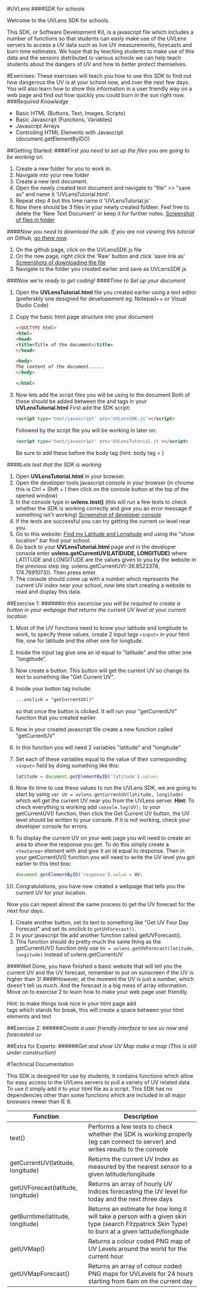 #UVLens
####SDK for schools

Welcome to the UVLens SDK for schools. 

This SDK, or Software Development Kit, is a javascript file which includes a number of functions so that students can easly make use of the UVLens servers to
access a UV data such as live UV measurements, forecasts and burn time estimates. We hope that by teaching students to make use of this data and the sensors distributed to various schools
we can help teach students about the dangers of UV and how to better protect themselves.

#Exercises:
These exercises will teach you how to use this SDK to find out how dangerous the UV is at your school now, and over the next few days.
You will also learn how to show this information in a user friendly way on a web page and find out how quickly you could burn in the sun right now.
&nbsp;
###_Required Knowledge_
- Basic HTML (Buttons, Text, Images, Scripts)
- Basic Javascript (Functions, Variables)
- Javascript Arrays
- Controlling HTML Elements with Javascript (document.getElementByID())

##Getting Started:
####_First you need to set up the files you are going to be working on._

1. Create a new folder for you to work in.
2. Navigate into your new folder
3. Create a new text document.
4. Open the newly created text document and navigate to "file" >> "save as" and name it 'UVLensTutorial.html'.
5. Repeat step 4 but this time name it 'UVLensTutorial.js'
6. Now there should be 3 files in your newly created foldeer. Feel free to delete the 'New Text Document' or keep it for further notes.
[Screenshot of files in folder](http://imgur.com/52ICn3f)

####_Now you need to download the sdk. If you are not viewing this tutorial on Github, [go there now](https://github.com/uvlens/edu_sdk)._

1. On the github page, click on the UVLensSDK.js file
2. On the new page, right click the 'Raw' button and click 'save link as'
	[Screenshots of downloading the file](http://imgur.com/1T1YDSo)
3. Navigate to the folder you created earlier and save as UVLensSDK.js

###_Now we're ready to get coding!_
####_Time to Set up your document_

1. Open the **UVLensTutorial.html** file you created earlier using a text editor (preferably one designed for developement eg. Notepad++ or Visual Studio Code)
2. Copy the basic html page structure into your document
	```html
	<!DOCTYPE html>
	<html>
	<head>
	<title>Title of the document</title>
	</head>
	
	<body>
	The content of the document......
	</body>
	
	</html>
	```
3. Now lets add the script files you will be using to the document
	Both of these should be added between the <head> and </head> tags in your **UVLensTutorial.html**
	First add the SDK script: 
	
	```html
	<script type='text/javascript' src='UVLensSDK.js'></script>
	```
	
	Followed by the script file you will be working in later on:
	
	```html
	<script type='text/javascript' src='UVLensTutorial.js'></script>
	```
	
	Be sure to add these before the body tag (hint: body tag = <body>) 

####_Lets test that the SDK is working_

1. Open **UVLensTutorial.html** in your browser.
2. Open the developer tools javascript console in your browser (in chrome this is Ctrl + Shift + I then click on the console button at the top of the opened window)
3. In the console type in **uvlens.test()** (this will run a few tests to check whether the SDK is working correctly and give you an error message if something isn't working)
[Screenshot of developer console]()
4. If the tests are successful you can try getting the current uv level near you.
5. Go to this website: [Find my Latitude and Longitude](http://www.mapcoordinates.net/en) and using the "show location" bar find your school.
6. Go back to your **UVLensTutorial.html** page and in the developer console enter **uvlens.getCurrentUV(LATIDUDE, LONGITUDE)** where LATITUDE and LONGITUDE are the
	values given to you by the website in the previous step (eg. uvlens.getCurrentUV(-36.8523378, 174.7691073)). Then press enter.
7. The console should come up with a number which represents the current UV index near your school, now lets start creating a website to read and display this data.

##Exercise 1:
######_In this excercise you will be required to create a button in your webpage that returns the current UV level at your current location_

1. Most of the UV functions need to know your latitude and longitude to work, to specify these values, create 2 input tags `<input>` in your html file, one for latitude and the other one for longtude.
4. Inside the input tag give one an id equal to "latitude" and the other one "longtitude". 
5. Now create a button. This button will get the current UV so change its text to something like "Get Current UV".
6. Inside your button tag include:

	```html
	...onclick = "getCurrentUV()"
	```
	
	so that once the button is clicked. It will run your "getCurrentUV" function that you created earlier.
	
7. Now in your created javascript file create a new function called "getCurrentUV"
8. In this function you will need 2 variables "latitude" and "longitude"
9. Set each of these variables equal to the value of their corresponding `<input>` field by doing something like this:

	```javascript
	latitude = document.getElementByID('latitude').value;
	```
	
10. Now its time to use these values to run the UVLens SDK, we are going to start by using `var UV = uvlens.getCurrentUV(latitude, longitude)` which will get the current UV near you from the UVLens server.
	**Hint**: To check everything is working add `console.log(UV);` to your getCurrentUV() function, then click the Get Current UV button, the UV level should be written to your console.
	If it is not working, check your developer console for errors.

8. To display the current UV on your web page you will need to create an area to show the response you get. To do this simply
	create a `<textarea>` element with and give it an id equal to response.
	Then in your getCurrentUV() function you will need to write the UV level you got earlier to this text box:
	
	```javascript
	document.getElementByID('response').value = UV;
	```
	
9. Congratulations, you have now created a webpage that tells you the current UV for your location.

Now you can repeat almost the same process to get the UV forecast for the next four days.
1. Create another button, set its text to something like "Get UV Four Day Forecast" and set its onclick to `getUVForecast()`.
2. In your javascript file add another function called getUVForecast().
3. This function should do pretty much the same thing as the getCurrentUV() function only use `UV = uvlens.getUVForecast(latitude, longitude)` instead of uvlens.getCurrentUV

####Well Done, you have finished a basic website that will tell you the current UV and the UV forecast, remember to put on sunscreen if the UV is higher than 3!
####However, at the moment the UV is just a number, which doesn't tell us much. And the forecast is a big mess of array information. Move on to exercise 2 to learn how to make your web page user friendly.


Hint: to make things look nice in your html page add <br> tags which stands for break, this will create a space between your html elements and text




##Exercise 2:
######_Create a user friendly interface to see uv now and forecasted uv_


##Extra for Experts:
######_Get and show UV Map make a map (This is still under construction)_


#Technical Documentation

This SDK is designed for use by students, it contains functions which allow for easy access
to the UVLens servers to pull a variety of UV related data. To use it simply add it to your html file
as a script. This SDK has no dependencies other than some functions which are included in all major browsers
newer than IE 8.

| Function  | Description |
| ------------- | ------------- |
| test()  | Performs a few tests to check whether the SDK is working properly (eg can connect to server) and writes results to the console  |
| getCurrentUV(latitude, longitude)  | Returns the current UV Index as measured by the nearest sensor to a given latitude/longitude  |
| getUVForecast(latitude, longitude) | Returns an array of hourly UV Indices forecasting the UV level for today and the next three days |
| getBurntime(latitude, longitude) | Returns an estimate for how long it will take a person with a given skin type (search Fitzpatrick Skin Type) to burn at a given latitude/longitude |
| getUVMap() | Returns a colour coded PNG map of UV Levels around the world for the current hour |
| getUVMapForecast() | Returns an array of colour coded PNG maps for UVLevels for 24 hours starting from 6am on the current day |